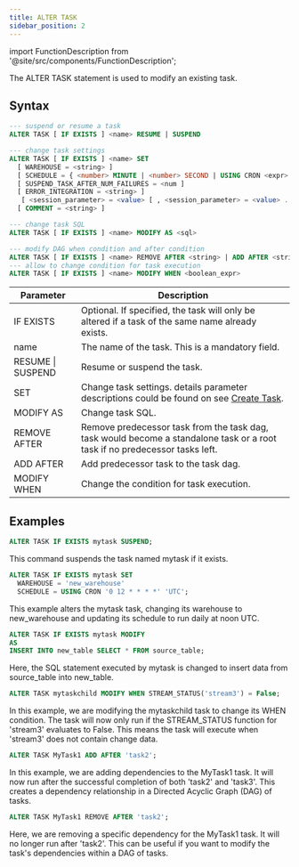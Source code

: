 ```yaml
---
title: ALTER TASK
sidebar_position: 2
---
```

import FunctionDescription from '@site/src/components/FunctionDescription';

<FunctionDescription description="Introduced or updated: v1.2.371"/>

The ALTER TASK statement is used to modify an existing task.

## Syntax

```sql
--- suspend or resume a task
ALTER TASK [ IF EXISTS ] <name> RESUME | SUSPEND

--- change task settings
ALTER TASK [ IF EXISTS ] <name> SET
  [ WAREHOUSE = <string> ]
  [ SCHEDULE = { <number> MINUTE | <number> SECOND | USING CRON <expr> <time_zone> } ]
  [ SUSPEND_TASK_AFTER_NUM_FAILURES = <num ]
  [ ERROR_INTEGRATION = <string> ]
   [ <session_parameter> = <value> [ , <session_parameter> = <value> ... ] ]
  [ COMMENT = <string> ]

--- change task SQL
ALTER TASK [ IF EXISTS ] <name> MODIFY AS <sql>

--- modify DAG when condition and after condition
ALTER TASK [ IF EXISTS ] <name> REMOVE AFTER <string> | ADD AFTER <string>
--- allow to change condition for task execution
ALTER TASK [ IF EXISTS ] <name> MODIFY WHEN <boolean_expr>
```

| Parameter                        | Description                                                                                        |
|----------------------------------|------------------------------------------------------------------------------------------------------|
| IF EXISTS                        | Optional. If specified, the task will only be altered if a task of the same name already exists. |
| name                             | The name of the task. This is a mandatory field.                                                       |
| RESUME \| SUSPEND                | Resume or suspend the task.                                                                          |
| SET                              | Change task settings. details parameter descriptions could be found on see [Create Task](01-ddl-create_task.md).                                                                               |
| MODIFY AS                        | Change task SQL.                                                                                     |
| REMOVE AFTER |  Remove predecessor task from the task dag, task would become a standalone task or a root task if no predecessor tasks left. |
| ADD AFTER | Add predecessor task to the task dag. |
| MODIFY WHEN | Change the condition for task execution. |

## Examples

```sql
ALTER TASK IF EXISTS mytask SUSPEND;
```
This command suspends the task named mytask if it exists.

```sql
ALTER TASK IF EXISTS mytask SET
  WAREHOUSE = 'new_warehouse'
  SCHEDULE = USING CRON '0 12 * * * *' 'UTC';
```
This example alters the mytask task, changing its warehouse to new_warehouse and updating its schedule to run daily at noon UTC.

```sql
ALTER TASK IF EXISTS mytask MODIFY 
AS
INSERT INTO new_table SELECT * FROM source_table;
```
Here, the SQL statement executed by mytask is changed to insert data from source_table into new_table.

```sql
ALTER TASK mytaskchild MODIFY WHEN STREAM_STATUS('stream3') = False;
```
In this example, we are modifying the mytaskchild task to change its WHEN condition. The task will now only run if the STREAM_STATUS function for 'stream3' evaluates to False. This means the task will execute when 'stream3' does not contain change data.

```sql
ALTER TASK MyTask1 ADD AFTER 'task2';
```
In this example, we are adding dependencies to the MyTask1 task. It will now run after the successful completion of both 'task2' and 'task3'. This creates a dependency relationship in a Directed Acyclic Graph (DAG) of tasks.

```sql
ALTER TASK MyTask1 REMOVE AFTER 'task2';
```
Here, we are removing a specific dependency for the MyTask1 task. It will no longer run after 'task2'. This can be useful if you want to modify the task's dependencies within a DAG of tasks.

